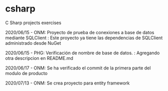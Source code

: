 # csharp
C Sharp projects exercises

2020/06/15 - ONM: Proyecto de prueba de conexiones a base de datos mediante SQLClient
				: Este proyecto ya tiene las dependencias de SQLClient administrado desde NuGet

2020/06/15 - PHG: Verificación de nombre de base de datos.
				: Agregando otra descripcion en README.md

2020/06/17 - ONM: Se ha verificado el commit de la primera parte del modulo de producto

2020/07/13 - ONM: Se crea proyecto para entity framework
